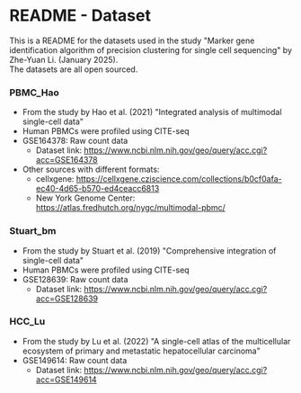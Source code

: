 # README - Dataset
This is a README for the datasets used in the study "Marker gene identification algorithm of precision clustering for single cell sequencing" by Zhe-Yuan Li. (January 2025).\
The datasets are all open sourced.

### PBMC_Hao
- From the study by Hao et al. (2021) "Integrated analysis of multimodal single-cell data"
- Human PBMCs were profiled using CITE-seq
- GSE164378: Raw count data
    - Dataset link: https://www.ncbi.nlm.nih.gov/geo/query/acc.cgi?acc=GSE164378    
- Other sources with different formats:
    - cellxgene: https://cellxgene.cziscience.com/collections/b0cf0afa-ec40-4d65-b570-ed4ceacc6813
    - New York Genome Center: https://atlas.fredhutch.org/nygc/multimodal-pbmc/

### Stuart_bm
- From the study by Stuart et al. (2019) "Comprehensive integration of single-cell data"
- Human PBMCs were profiled using CITE-seq
- GSE128639: Raw count data
    - Dataset link: https://www.ncbi.nlm.nih.gov/geo/query/acc.cgi?acc=GSE128639

### HCC_Lu
- From the study by Lu et al. (2022) "A single-cell atlas of the multicellular ecosystem of primary and metastatic hepatocellular carcinoma"
- GSE149614: Raw count data
    - Dataset link: https://www.ncbi.nlm.nih.gov/geo/query/acc.cgi?acc=GSE149614
